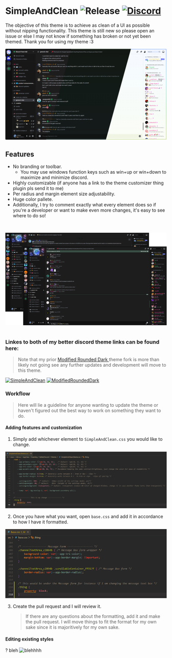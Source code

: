 # SimpleAndClean ![Release](https://img.shields.io/github/release/akrossu/SimpleAndClean?logo=github&include_prereleases=&sort=semver&color=62b061&style=flat-square) [![Discord](https://img.shields.io/discord/344266404993826817?logo=discord&logoColor=white&label=discord&color=7289DA&style=flat-square)](https://discord.gg/ANgfZVa)

The objective of this theme is to achieve as clean of a UI as possible without nipping functionality. This theme is still new so please open an issue or else I may not know if something has broken or not yet been themed. Thank you for using my theme :3

![Banner](https://github.com/akrossu/SimpleAndClean/blob/main/src/resources/theme1.png?raw=true)

## Features
- No branding or toolbar.
    - You may use windows function keys such as win+up or win+down to maximize and minimize discord.
- Highly customizable (if anyone has a link to the theme customizer thing plugin pls send it to me)
- Per radius and margin element size adjustability.
- Huge color pallete.
- Additionally, I try to comment exactly what every element does so if you're a developer or want to make even more changes, it's easy to see where to do so!

<br>

![subBanner](https://github.com/akrossu/SimpleAndClean/blob/main/src/resources/theme.png?raw=true)

<div style="border: thin white solid; opacity: 20%"></div>

### Linkes to both of my better discord theme links can be found here:

> Note that my prior [Modified Rounded Dark ](https://github.com/akrossu/ModifiedRoundedDark) theme fork is more than likely not going see any further updates and development will move to this theme.

[![SimpleAndClean](https://github-readme-stats.vercel.app/api/pin/?username=akrossu&repo=SimpleAndClean&bg_color=1B1D23&title_color=FFFFFF&text_color=AAAAAA&icon_color=D68881&hide_border=true)](https://github.com/akrossu/SimpleAndClean) [![ModifiedRoundedDark](https://github-readme-stats.vercel.app/api/pin/?username=akrossu&repo=modifiedroundeddark&bg_color=1B1D23&title_color=FFFFFF&text_color=AAAAAA&icon_color=D68881&hide_border=true)](https://github.com/akrossu/ModifiedRoundedDark)

### Workflow

> Here will lie a guideline for anyone wanting to update the theme or haven't figured out the best way to work on something they want to do.

#### Adding features and customization

1. Simply add whichever element to `SimpleAndClean.css` you would like to change.

![addElement](https://github.com/akrossu/SimpleAndClean/blob/theme-compat/src/resources/Tutrial_addElement.png?raw=true)

2. Once you have what you want, open `base.css` and add it in accordance to how I have it formatted.

![addElement1](https://github.com/akrossu/SimpleAndClean/blob/theme-compat/src/resources/Tutrial_addElement1.png?raw=true)

3. Create the pull request and I will review it.
    > If there are any questions about the formatting, add it and make the pull request. I will move things to fit the format for my own sake since it is majoritively for my own sake.

#### Editing existing styles

? bleh ![blehhhh](https://cdn.7tv.app/emote/630bdc0b581c4d862ef98174/1x.webp)

